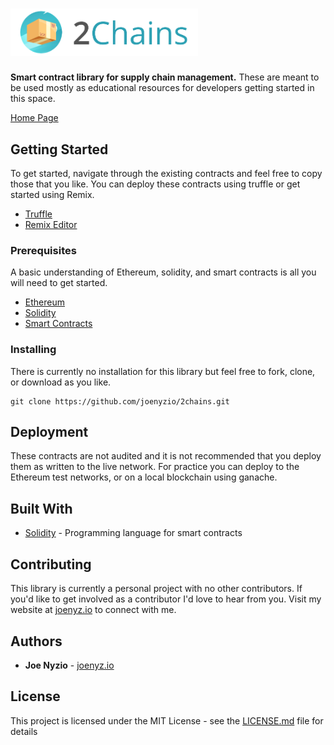 # <img src="logo.png" alt="2Chains" width="300px">

**Smart contract library for supply chain management.** These are meant to be used mostly as educational resources for developers getting started in this space.

[Home Page](https://2chains.io/)

## Getting Started

To get started, navigate through the existing contracts and feel free to copy those that you like. You can deploy these contracts using truffle or get started using Remix.

- [Truffle](https://truffleframework.com/)
- [Remix Editor](https://remix.ethereum.org/#optimize=false&version=soljson-v0.5.0+commit.1d4f565a.js)

### Prerequisites

A basic understanding of Ethereum, solidity, and smart contracts is all you will need to get started.

- [Ethereum](https://ethereum.org/)
- [Solidity](https://solidity.readthedocs.io/en/v0.4.25/)
- [Smart Contracts](https://en.wikipedia.org/wiki/Smart_contract)

### Installing

There is currently no installation for this library but feel free to fork, clone, or download as you like.

```
git clone https://github.com/joenyzio/2chains.git
```

## Deployment

These contracts are not audited and it is not recommended that you deploy them as written to the live network. For practice you can deploy to the Ethereum test networks, or on a local blockchain using ganache.

## Built With

- [Solidity](https://solidity.readthedocs.io/en/v0.5.0/) - Programming language for smart contracts

## Contributing

This library is currently a personal project with no other contributors. If you'd like to get involved as a contributor I'd love to hear from you. Visit my website at [joenyz.io](joenyz.io) to connect with me.

## Authors

- **Joe Nyzio** - [joenyz.io](joenyz.io)

## License

This project is licensed under the MIT License - see the [LICENSE.md](LICENSE.md) file for details
